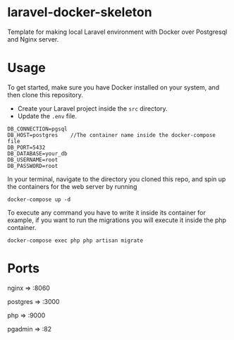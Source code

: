 # laravel-docker-skeleton
Template for making local Laravel environment with Docker over Postgresql and Nginx server.

# Usage
To get started, make sure you have Docker installed on your system, and then clone this repository.

- Create your Laravel project inside the `src` directory.
- Update the `.env` file.
```
DB_CONNECTION=pgsql
DB_HOST=postgres    //The container name inside the docker-compose file
DB_PORT=5432
DB_DATABASE=your_db
DB_USERNAME=root
DB_PASSWORD=root
```
In your terminal, navigate to the directory you cloned this repo, and spin up the containers for the web server by running 

```
docker-compose up -d
```

To execute any command you have to write it inside its container 
for example, if you want to run the migrations you will execute it inside the php container.
```
docker-compose exec php php artisan migrate
```

# Ports
nginx      => :8060

postgres   => :3000

php        => :9000

pgadmin    => :82
